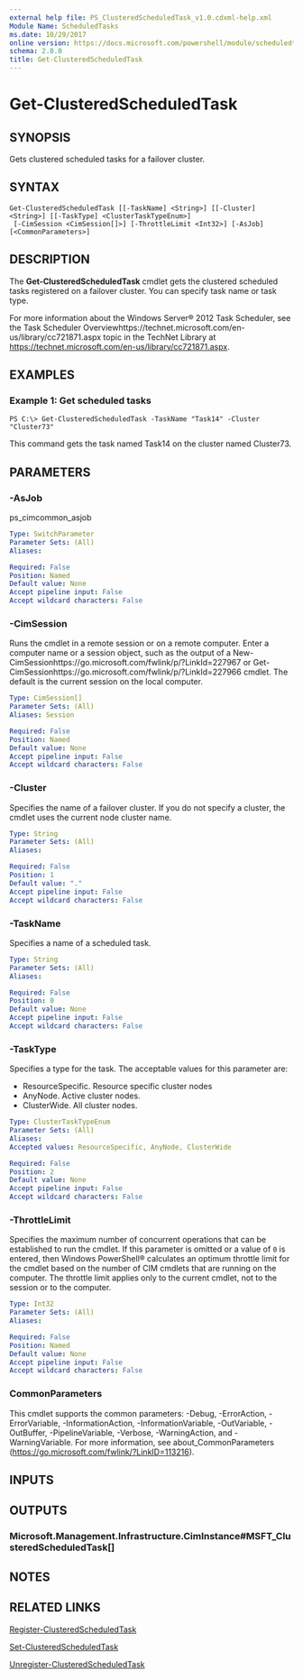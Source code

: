 ```yaml
---
external help file: PS_ClusteredScheduledTask_v1.0.cdxml-help.xml
Module Name: ScheduledTasks
ms.date: 10/29/2017
online version: https://docs.microsoft.com/powershell/module/scheduledtasks/get-clusteredscheduledtask?view=windowsserver2012r2-ps&wt.mc_id=ps-gethelp
schema: 2.0.0
title: Get-ClusteredScheduledTask
---
```


# Get-ClusteredScheduledTask

## SYNOPSIS
Gets clustered scheduled tasks for a failover cluster.

## SYNTAX

```
Get-ClusteredScheduledTask [[-TaskName] <String>] [[-Cluster] <String>] [[-TaskType] <ClusterTaskTypeEnum>]
 [-CimSession <CimSession[]>] [-ThrottleLimit <Int32>] [-AsJob] [<CommonParameters>]
```

## DESCRIPTION
The **Get-ClusteredScheduledTask** cmdlet gets the clustered scheduled tasks registered on a failover cluster.
You can specify task name or task type.

For more information about the Windows Server® 2012 Task Scheduler, see the Task Scheduler Overviewhttps://technet.microsoft.com/en-us/library/cc721871.aspx topic in the TechNet Library at https://technet.microsoft.com/en-us/library/cc721871.aspx.

## EXAMPLES

### Example 1: Get scheduled tasks
```
PS C:\> Get-ClusteredScheduledTask -TaskName "Task14" -Cluster "Cluster73"
```

This command gets the task named Task14 on the cluster named Cluster73.

## PARAMETERS

### -AsJob
ps_cimcommon_asjob

```yaml
Type: SwitchParameter
Parameter Sets: (All)
Aliases: 

Required: False
Position: Named
Default value: None
Accept pipeline input: False
Accept wildcard characters: False
```

### -CimSession
Runs the cmdlet in a remote session or on a remote computer.
Enter a computer name or a session object, such as the output of a New-CimSessionhttps://go.microsoft.com/fwlink/p/?LinkId=227967 or Get-CimSessionhttps://go.microsoft.com/fwlink/p/?LinkId=227966 cmdlet.
The default is the current session on the local computer.

```yaml
Type: CimSession[]
Parameter Sets: (All)
Aliases: Session

Required: False
Position: Named
Default value: None
Accept pipeline input: False
Accept wildcard characters: False
```

### -Cluster
Specifies the name of a failover cluster.
If you do not specify a cluster, the cmdlet uses the current node cluster name.

```yaml
Type: String
Parameter Sets: (All)
Aliases: 

Required: False
Position: 1
Default value: "."
Accept pipeline input: False
Accept wildcard characters: False
```

### -TaskName
Specifies a name of a scheduled task.

```yaml
Type: String
Parameter Sets: (All)
Aliases: 

Required: False
Position: 0
Default value: None
Accept pipeline input: False
Accept wildcard characters: False
```

### -TaskType
Specifies a type for the task.
The acceptable values for this parameter are:

- ResourceSpecific.
Resource specific cluster nodes
- AnyNode.
Active cluster nodes. 
- ClusterWide.
All cluster nodes.

```yaml
Type: ClusterTaskTypeEnum
Parameter Sets: (All)
Aliases: 
Accepted values: ResourceSpecific, AnyNode, ClusterWide

Required: False
Position: 2
Default value: None
Accept pipeline input: False
Accept wildcard characters: False
```

### -ThrottleLimit
Specifies the maximum number of concurrent operations that can be established to run the cmdlet.
If this parameter is omitted or a value of `0` is entered, then Windows PowerShell® calculates an optimum throttle limit for the cmdlet based on the number of CIM cmdlets that are running on the computer.
The throttle limit applies only to the current cmdlet, not to the session or to the computer.

```yaml
Type: Int32
Parameter Sets: (All)
Aliases: 

Required: False
Position: Named
Default value: None
Accept pipeline input: False
Accept wildcard characters: False
```

### CommonParameters
This cmdlet supports the common parameters: -Debug, -ErrorAction, -ErrorVariable, -InformationAction, -InformationVariable, -OutVariable, -OutBuffer, -PipelineVariable, -Verbose, -WarningAction, and -WarningVariable. For more information, see about_CommonParameters (https://go.microsoft.com/fwlink/?LinkID=113216).

## INPUTS

## OUTPUTS

### Microsoft.Management.Infrastructure.CimInstance#MSFT_ClusteredScheduledTask[]

## NOTES

## RELATED LINKS

[Register-ClusteredScheduledTask](./Register-ClusteredScheduledTask.md)

[Set-ClusteredScheduledTask](./Set-ClusteredScheduledTask.md)

[Unregister-ClusteredScheduledTask](./Unregister-ClusteredScheduledTask.md)

